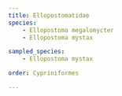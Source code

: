 ```yaml
---
title: Ellopostomatidae
species:
    - Ellopostoma megalomycter
    - Ellopostoma mystax

sampled_species:
    - Ellopostoma mystax

order: Cypriniformes

---
```

